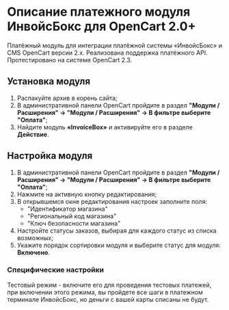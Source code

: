 # Описание платежного модуля ИнвойсБокс для OpenCart 2.0+

Платёжный модуль для интеграции платёжной системы «ИнвойсБокс» и CMS OpenCart версии 2.х. Реализована поддержка платёжного API. Протестировано на системе OpenCart 2.3.

## Установка модуля

1. Распакуйте архив в корень сайта;
2. В административной панели OpenCart пройдите в раздел <strong>"Модули / Расширения" -> "Модули / Расширения" -> В фильтре выберите "Оплата"</strong>;
3. Найдите модуль <strong>«InvoiceBox»</strong> и активируйте его в разделе <strong>Действие</strong>.

## Настройка модуля

1. В административной панели OpenCart пройдите в раздел <strong>"Модули / Расширения" -> "Модули / Расширения" -> В фильтре выберите "Оплата"</strong>;
2. Нажмите на активную кнопку редактирования;
3. В открывшемся окне редактирования настроек заполните поля:
    - "Идентификатор магазина"
    - "Региональный код магазина"
    - "Ключ безопасности магазина"
4. Настройте статусы заказов, выбирая для каждого статус из списка возможных;
5. Укажите порядок сортировки модуля и выберите статус для модуля: <strong>Включено</strong>.

### Специфические настройки 

Тестовый режим - включите его для проведения тестовых платежей, при включении этого режима, вы пройдете все шаги в платежном терминале ИнвойсБокс,
но деньги с вашей карты списаны не будут.
